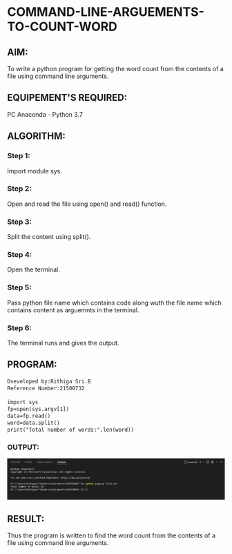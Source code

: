 # COMMAND-LINE-ARGUEMENTS-TO-COUNT-WORD
## AIM:
To write a python program for getting the word count from the contents of a file using command line arguments.
## EQUIPEMENT'S REQUIRED: 
PC
Anaconda - Python 3.7
## ALGORITHM: 
### Step 1:
Import module sys.
### Step 2:
Open and read the file using open() and read() function. 
### Step 3: 
Split the content using split().
### Step 4:  
Open the terminal.
### Step 5: 
Pass python file name which contains code along wuth the file name which contains content as arguemnts in the terminal.
### Step 6: 
The terminal runs and gives the output.
## PROGRAM:
```
Dveveloped by:Rithiga Sri.B
Reference Number:21500732

import sys
fp=open(sys.argv[1])
data=fp.read()
word=data.split()
print("Total number of words:",len(word))
```
### OUTPUT:
![output](./output.png)

## RESULT:
Thus the program is written to find the word count from the contents of a file using command line arguments.
